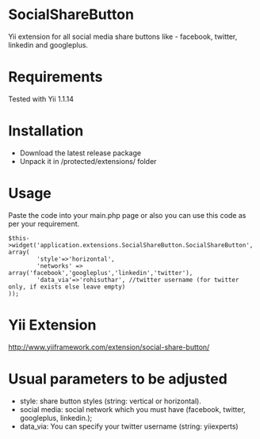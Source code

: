 SocialShareButton
=================

Yii extension for all social media share buttons like - facebook, twitter, linkedin and googleplus.


Requirements
============

Tested with Yii 1.1.14


Installation
============

- Download the latest release package
- Unpack it in /protected/extensions/ folder


Usage
=====

Paste the code into your main.php page or also you can use this code as per your requirement.

~~~
$this->widget('application.extensions.SocialShareButton.SocialShareButton', array(
		'style'=>'horizontal',
        'networks' => array('facebook','googleplus','linkedin','twitter'),
		'data_via'=>'rohisuthar', //twitter username (for twitter only, if exists else leave empty)
));
~~~


Yii Extension
=============

http://www.yiiframework.com/extension/social-share-button/


Usual parameters to be adjusted
===============================

- style: share button styles (string: vertical or horizontal).
- social media: social network which you must have (facebook, twitter, googleplus, linkedin.);
- data_via: You can specify your twitter username (string: yiiexperts)
